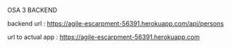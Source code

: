 OSA 3 BACKEND

backend url : https://agile-escarpment-56391.herokuapp.com/api/persons

url to actual app : https://agile-escarpment-56391.herokuapp.com